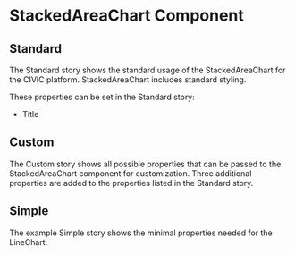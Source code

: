 # StackedAreaChart Component

## Standard

The Standard story shows the standard usage of the StackedAreaChart for the CIVIC platform. StackedAreaChart includes standard styling.

These properties can be set in the Standard story:

- Title

## Custom

The Custom story shows all possible properties that can be passed to the StackedAreaChart component for customization. Three additional properties are added to the properties listed in the Standard story.

## Simple

The example Simple story shows the minimal properties needed for the LineChart.
